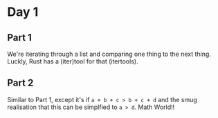 # Day 1

## Part 1

We're iterating through a list and comparing one thing to the next thing. Luckly, Rust has a (iter)tool for that (itertools).

## Part 2

Similar to Part 1, except it's if `a + b + c > b + c + d` and the smug realisation that this can be simplfied to `a > d`. Math World!! 